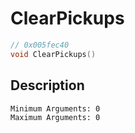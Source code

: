 # ClearPickups
```c
// 0x005fec40
void ClearPickups()
```
## Description
```
Minimum Arguments: 0
Maximum Arguments: 0
```
